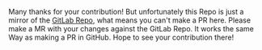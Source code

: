 Many thanks for your contribution! But unfortunately this Repo is just a mirror of the [GitLab Repo](https://gitlab.com/JakobDev/ChecksumCalculator),
what means you can't make a PR here. Please make a MR with your changes against the GitLab Repo.
It works the same Way as making a PR in GitHub. Hope to see your contribution there!
